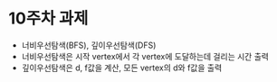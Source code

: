 # 10주차 과제
* 너비우선탐색(BFS), 깊이우선탐색(DFS)
* 너비우선탐색은 시작 vertex에서 각 vertex에 도달하는데 걸리는 시간 출력
* 깊이우선탐색은 d, f값을 계산, 모든 vertex의 d와 f값을 출력
